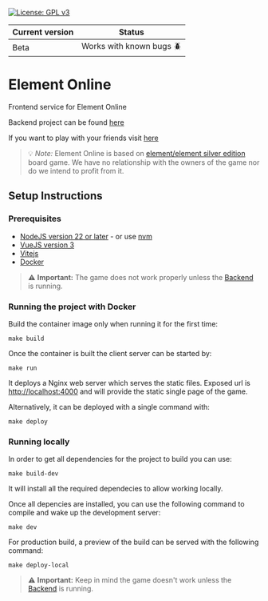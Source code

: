 [![License: GPL v3](https://img.shields.io/badge/License-GPLv3-blue.svg)](https://www.gnu.org/licenses/gpl-3.0)

| Current version | Status                   |
| --------------- | ------------------------ |
| Beta            | Works with known bugs 🪲 |

# Element Online

Frontend service for Element Online


Backend project can be found [here](https://github.com/Ojka91/element-core)

If you want to play with your friends visit [here](https://element-online.netlify.app/)

> 💡 _Note:_ 
> Element Online is based on [element/element silver edition](https://ratherdashinggames.com/games/element-silver.html) board game. We have no relationship with the owners of the game nor do we intend to profit from it.

## Setup Instructions

### Prerequisites

- [NodeJS version 22 or later](https://nodejs.org/en/download/) - or use [nvm](https://github.com/nvm-sh/nvm)
- [VueJS version 3](https://vuejs.org/guide/quick-start.html)
- [Vitejs](https://vitejs.dev/)
- [Docker](https://docs.docker.com/install)

> ⚠️ **Important:** 
> The game does not work properly unless the [Backend](https://github.com/Ojka91/element-core) is running.

### Running the project with Docker

Build the container image only when running it for the first time:

```
make build
```

Once the container is built the client server can be started by:

```
make run
```

It deploys a Nginx web server which serves the static files.
Exposed url is [http://localhost:4000](http://localhost:4000) and will provide the static single page of the game.

Alternatively, it can be deployed with a single command with:

```
make deploy
```

### Running locally

In order to get all dependencies for the project to build you can use:

```
make build-dev
```

It will install all the required dependecies to allow working locally.

Once all depencies are installed, you can use the following command to compile and wake up the development server:

```
make dev
```

For production build, a preview of the build can be served with the following command:
```
make deploy-local
```

> ⚠️ **Important:** 
> Keep in mind the game doesn't work unless the [Backend](https://github.com/Ojka91/element-core) is running.
